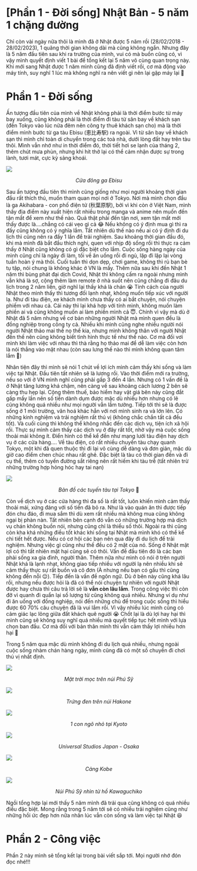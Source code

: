 # [Phần 1 - Đời sống] Nhật Bản - 5 năm 1 chặng đường

Chỉ còn vài ngày nữa thôi là mình đã ở Nhật được 5 năm rồi (28/02/2018 - 28/02/2023), 1 quãng thời gian không dài mà cũng không ngắn. Nhưng đây là 5 năm đầu tiên sau khi ra trường của mình, vui có mà buồn cũng có, vì vậy mình quyết định viết 1 bài để tổng kết lại 5 năm vô cùng quan trọng này. Khi mới sang Nhật được 1 năm mình cũng đã định viết rồi, cơ mà động vào máy tính, suy nghĩ 1 lúc mà không nghĩ ra nên viết gì nên lại gập máy lại 🥹 
# Phần 1 - Đời sống
Ấn tượng đầu tiên của mình về Nhật không phải là thời điểm bước từ máy bay xuống, cũng không phải là thời điểm đi tàu từ sân bay về khách sạn (đến Tokyo vào lúc nửa đêm nên công ty thuê khách sạn cho) mà là thời điểm mình bước từ ga tàu Ebisu (恵比寿駅) ra ngoài. Vì từ sân bay về khách sạn thì mình chỉ toàn di chuyển trong các toà nhà, dưới lòng đất hay trên tàu thôi. Mình vẫn nhớ như in thời điểm đó, thời tiết hơi se lạnh của tháng 2, thêm chút mưa phùn, nhưng khi hít thở lại có thể cảm nhận được sự trong lành, tươi mát, cực kỳ sảng khoái. 

![](https://nddblog-prod.s3.amazonaws.com/uploads/image_file/image/38/ebisu_east_exit_green_signboard.jpeg)
<p style="text-align: center;"><i>Cửa đông ga Ebisu</i></p>

Sau ấn tượng đầu tiên thì mình cũng giống như mọi người khoảng thời gian đầu rất thích thú, muốn tham quan mọi nơi ở Tokyo. Nơi mà mình chọn đầu là ga Akihabara - con phố điện tử (秋葉原駅), bởi vì khi còn ở Việt Nam, mình thấy địa điểm này xuất hiện rất nhiều trong manga và anime nên muốn đến tận mắt để xem như thế nào. Quả thật phải đến tận nơi, xem tận mất mới thấy được là....chẳng có cái vẹo gì cả 😂 Nếu không có ý định mua gì thì ra đấy cũng không có ý nghĩa lắm. Tất nhiên dù thế nào nếu ai có ý định đi du lịch thì cũng nên ra đấy 1 lần để trải nghiệm. Sau khoảng thời gian đầu đó, khi mà mình đã bắt đầu thích nghi, quen với nhịp độ sống rồi thì thực ra cảm thấy ở Nhật cũng không có gì đặc biệt cho lắm. Cuộc sống hàng ngày của mình cũng chỉ là ngày đi làm, tối về ăn uống rồi đi ngủ, lặp đi lặp lại vòng tuần hoàn ý mà thôi. Cuối tuần thì dọn dẹp, chơi game, không thì rủ bạn bè tụ tập, nói chung là không khác ở VN là mấy. Thêm nữa sau khi đến Nhật 1 năm thì bùng phát đại dịch Covid, Nhật thì không cấm ra ngoài nhưng mình vẫn khá là sợ, cộng thêm làm remote ở nhà suốt nên cũng chẳng đi đâu du lịch trong 2 năm liền, giờ nghĩ lại thấy khá là chán 😭 Tính cách của người Nhật theo mình thấy thì tương đối lạnh nhạt, không muốn tiếp xúc với người lạ. Như đi tàu điện, xe khách mình chưa thấy có ai bắt chuyện, nói chuyện phiếm với nhau cả. Cái này thì lại khá hợp với tính mình, không muốn làm phiền ai và cũng không muốn ai làm phiền mình cả 😇. Chính vì vậy mà dù ở Nhật đã 5 năm nhưng về cơ bản những người Nhật mà mình quen đều là đồng nghiệp trong công ty cả. Nhiều khi mình cũng nghe nhiều người nói người Nhật thảo mai thế nọ thế kia, nhưng mình không thân với người Nhật đến thế nên cũng không biết tình hình thực tế như thế nào. Cơ mà đối vơi mình khi làm việc với nhau thì thà rằng họ thảo mai để dễ làm việc còn hơn là nói thẳng vào mặt nhau (còn sau lưng thế nào thì mình không quan tâm lắm 🤭)

Nhân tiện đây thì mình sẽ nói 1 chút về lợi ích mình cảm thấy khi sống và làm việc tại Nhật. Đầu tiên tất nhiên sẽ là lương rồi. Vào thời điểm mới ra trường, nếu so với ở VN mình nghĩ cũng phải gấp 3 đến 4 lần. Nhưng có 1 vấn đề là ở Nhật tăng lương khá chậm, nên càng về sau khoảng cách lương 2 bên sẽ càng thu hẹp lại. Cộng thêm thuế, bảo hiểm hay vật giá bên này cũng đắt gấp mấy lần nên số tiền dành dụm được mặc dù nhiều hơn nhưng có lẽ cũng không quá nhiều như mọi người vẫn lầm tưởng. Tiếp tới thì sẽ là được sống ở 1 môi trường, văn hoá khác hẳn với nơi mình sinh ra và lớn lên. Có những kinh nghiệm và trải nghiệm rất thú vị (không chắc chắn tất cả đều tốt). Và cuối cùng thì không thể không nhắc đến các dịch vụ, tiện ích xã hội rồi. Thực sự mình cảm thấy các dịch vụ ở đây rất tốt, nhờ vậy mà cuộc sống thoải mái không ít. Điển hình có thể kể đến như mạng lưới tàu điện hay dịch vụ ở các cửa hàng.... Về tàu điện, có rất nhiều chuyến tàu chạy quanh Tokyo, một khi đã quen thuộc thì đi lại vô cùng dễ dàng và đơn giản, mặc dù giờ cao điểm chen chúc nhau rất ghê. Đặc biệt là tàu có thời gian đến và đi cụ thể, thêm có tuyến đường sắt riêng nên rất hiếm khi tàu trễ (tất nhiên trừ những trường hợp hỏng hóc hay tai nạn)

![](https://nddblog-prod.s3-ap-northeast-1.amazonaws.com/uploads/image_file/image/31/Screen_Shot_2023-02-25_at_19.44.50.png)
<p style="text-align: center;"><i>Bản đồ các tuyến tàu tại Tokyo</i> 🤪</p>

Còn về dịch vụ ở các cửa hàng thì đa số là rất tốt, luôn khiến mình cảm thấy thoải mái, xứng đáng với số tiền đã bỏ ra. Như là vào quán ăn thì được tiếp đón chu đáo, đi mua sắm thì dù xem rất nhiều mà không mua cũng không ngại bị phàn nàn. Tất nhiên bên cạnh đó vẫn có những trường hợp mà dịch vụ chán không buồn nói, nhưng cũng chỉ là thiểu số thôi. Ngoài ra thì cũng còn kha khá những điều tốt khác khi sống tại Nhật mà mình khó có thể kể chi tiết hết được. Nếu có cơ hội các bạn nên qua đây đi du lịch để trải nghiệm. Nhưng việc gì cũng như thế đều có 2 mặt của nó. Sống ở Nhật mặt lợi có thì tất nhiên mặt hại cũng sẽ có thôi. Vấn đề đầu tiên đó là các bạn phải sống xa gia đình, người thân. Thêm nữa như mình có nói ở trên người Nhật khá là lạnh nhạt, không giao tiếp nhiều với người lạ nên nhiều khi sẽ cảm thấy thực sự rất buồn và cô đơn (À nhưng nếu bạn có gấu thì cũng không đến nỗi 😌). Tiếp đến là vấn đề ngôn ngữ. Dù ở bên này cũng khá lâu rồi, nhưng nếu được hỏi là đã có thể nói chuyện tự nhiên với người Nhật được hay chưa thì câu trả lời sẽ là **vẫn còn lâu lắm**. Trong công việc thì còn đỡ vì quanh đi quẩn lại số lượng từ cũng không quá nhiều. Nhưng ví dụ như đi ăn uống với đồng nghiệp, nói đến những chủ để trong cuộc sống thì hiểu được 60 70% câu chuyện đã là vui lắm rồi. Vì vậy nhiều lúc mình cũng có cảm giác lạc lõng giữa đất khách quê người 😭 Chốt lại là dù lợi hay hại thì mình cũng sẽ không suy nghĩ quá nhiều mà quyết tiếp tục hết mình với lựa chọn ban đầu. Cơ mà đối với bản thân mình thì vẫn cảm thấy lợi nhiều hơn hại 🤣

Trong 5 năm qua mặc dù mình không đi du lịch quá nhiều, nhưng ngoài cuộc sống nhàm chán hàng ngày, mình cũng đã có một số chuyến đi chơi thú vị nhất định.

![](https://nddblog-prod.s3.amazonaws.com/uploads/image_file/image/39/IMG_0119_Original.jpeg)
<p style="text-align: center;"><i>Mặt trời mọc trên núi Phú Sỹ</i></p>

![](https://nddblog-prod.s3.amazonaws.com/uploads/image_file/image/3/DSC_5711.jpg)
<p style="text-align: center;"><i>Trứng đen trên núi Hakone</i></p>

![](https://nddblog-prod.s3-ap-northeast-1.amazonaws.com/uploads/image_file/image/35/IMG_6950_Original.jpg)
<p style="text-align: center;"><i>1 con ngõ nhỏ tại Kyoto</i></p>

![](https://nddblog-prod.s3-ap-northeast-1.amazonaws.com/uploads/image_file/image/34/IMG_6895_Original.jpg)
<p style="text-align: center;"><i>Universal Studios Japan - Osaka</i></p>

![](https://nddblog-prod.s3-ap-northeast-1.amazonaws.com/uploads/image_file/image/33/IMG_6608_Original.jpg)
<p style="text-align: center;"><i>Cảng Kobe</i></p>

![](https://nddblog-prod.s3-ap-northeast-1.amazonaws.com/uploads/image_file/image/36/IMG_7734_%E3%81%AE%E3%82%B3%E3%83%92%E3%82%9A%E3%83%BC.JPG)
<p style="text-align: center;"><i>Núi Phú Sỹ nhìn từ hồ Kawaguchiko</i></p>

Ngồi tổng hợp lại mới thấy 5 năm mình đã trải qua cũng không có quá nhiều điều đặc biệt. Mong rằng trong 5 năm tới sẽ có nhiều trải nghiệm cũng như những hồi ức đẹp hơn nữa nhân lúc vẫn còn sống và làm việc tại Nhật 😆

# Phần 2 - Công việc
Phần 2 này mình sẽ tổng kết lại trong bài viết sắp tới. Mọi người nhớ đón đọc nhé!!!

